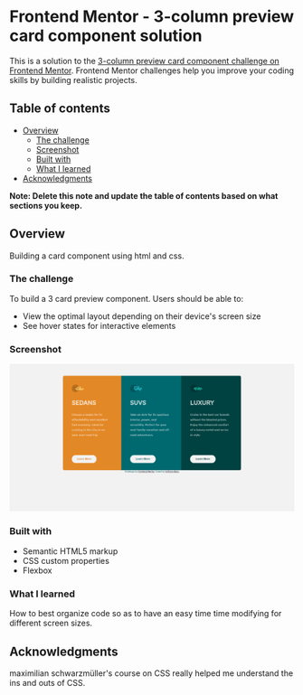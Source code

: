 # Frontend Mentor - 3-column preview card component solution

This is a solution to the [3-column preview card component challenge on Frontend Mentor](https://www.frontendmentor.io/challenges/3column-preview-card-component-pH92eAR2-). Frontend Mentor challenges help you improve your coding skills by building realistic projects.

## Table of contents

- [Overview](#overview)
  - [The challenge](#the-challenge)
  - [Screenshot](#screenshot)
  - [Built with](#built-with)
  - [What I learned](#what-i-learned)
- [Acknowledgments](#acknowledgments)

**Note: Delete this note and update the table of contents based on what sections you keep.**

## Overview

Building a card component using html and css.

### The challenge

To build a 3 card preview component.
Users should be able to:

- View the optimal layout depending on their device's screen size
- See hover states for interactive elements

### Screenshot

![alt html-screenshot](./images/final_html.png)

### Built with

- Semantic HTML5 markup
- CSS custom properties
- Flexbox

### What I learned

How to best organize code so as to have an easy time time modifying for different screen sizes.

## Acknowledgments

maximilian schwarzmüller's course on CSS really helped me understand the ins and outs of CSS.
